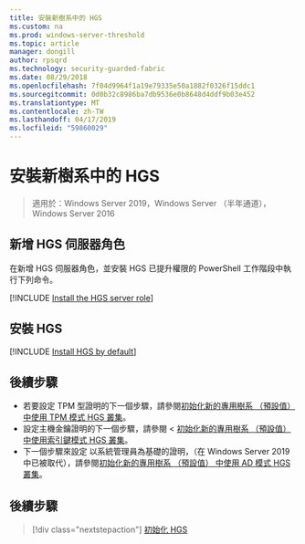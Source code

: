 ```yaml
---
title: 安裝新樹系中的 HGS
ms.custom: na
ms.prod: windows-server-threshold
ms.topic: article
manager: dongill
author: rpsqrd
ms.technology: security-guarded-fabric
ms.date: 08/29/2018
ms.openlocfilehash: 7f04d9964f1a19e79335e50a1882f0326f15ddc1
ms.sourcegitcommit: 0d0b32c8986ba7db9536e0b8648d4ddf9b03e452
ms.translationtype: MT
ms.contentlocale: zh-TW
ms.lasthandoff: 04/17/2019
ms.locfileid: "59860029"
---
```

# <a name="install-hgs-in-a-new-forest"></a>安裝新樹系中的 HGS 

>適用於：Windows Server 2019，Windows Server （半年通道），Windows Server 2016

## <a name="add-the-hgs-server-role"></a>新增 HGS 伺服器角色

在新增 HGS 伺服器角色，並安裝 HGS 已提升權限的 PowerShell 工作階段中執行下列命令。

[!INCLUDE [Install the HGS server role](../../../includes/guarded-fabric-install-hgs-server-role.md)] 

## <a name="install-hgs"></a>安裝 HGS 

[!INCLUDE [Install HGS by default](../../../includes/install-hgs-default.md)] 

## <a name="next-steps"></a>後續步驟

- 若要設定 TPM 型證明的下一個步驟，請參閱[初始化新的專用樹系 （預設值） 中使用 TPM 模式 HGS 叢集](guarded-fabric-initialize-hgs-tpm-mode-default.md)。
- 設定主機金鑰證明的下一個步驟，請參閱 <<c0> [ 初始化新的專用樹系 （預設值） 中使用索引鍵模式 HGS 叢集](guarded-fabric-initialize-hgs-key-mode-default.md)。
- 下一個步驟來設定 以系統管理員為基礎的證明，（在 Windows Server 2019 中已被取代），請參閱[初始化新的專用樹系 （預設值） 中使用 AD 模式 HGS 叢集](guarded-fabric-initialize-hgs-ad-mode-default.md)。

## <a name="next-step"></a>後續步驟

>[!div class="nextstepaction"]
[初始化 HGS](guarded-fabric-initialize-hgs.md)


